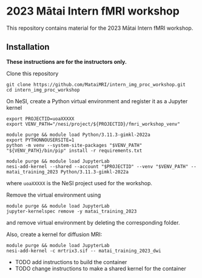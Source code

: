 # 2023 Mātai Intern fMRI workshop

This repository contains material for the 2023 Mātai Intern fMRI workshop.


## Installation

**These instructions are for the instructors only.**

Clone this repository

```
git clone https://github.com/MataiMRI/intern_img_proc_workshop.git
cd intern_img_proc_workshop
```

On NeSI, create a Python virtual environment and register it as a Jupyter kernel

```
export PROJECTID=uoaXXXXX
export VENV_PATH="/nesi/project/${PROJECTID}/fmri_workshop_venv"

module purge && module load Python/3.11.3-gimkl-2022a
export PYTHONNOUSERSITE=1
python -m venv --system-site-packages "$VENV_PATH"
"${VENV_PATH}/bin/pip" install -r requirements.txt

module purge && module load JupyterLab
nesi-add-kernel --shared --account "$PROJECTID" --venv "$VENV_PATH" -- matai_training_2023 Python/3.11.3-gimkl-2022a
```

where `uoaXXXXX` is the NeSI project used for the workshop.

Remove the virtual environment using

```
module purge && module load JupyterLab
jupyter-kernelspec remove -y matai_training_2023
```

and remove virtual environment by deleting the corresponding folder.

Also, create a kernel for diffusion MRI:

```
module purge && module load JupyterLab
nesi-add-kernel -c mrtrix3.sif -- matai_training_2023_dwi
```

- TODO add instructions to build the container
- TODO change instructions to make a shared kernel for the container
